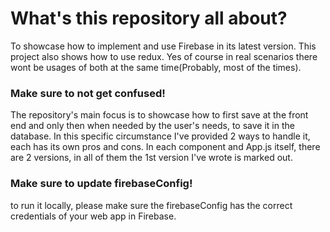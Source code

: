 # What's this repository all about?

To showcase how to implement and use Firebase in its latest version.
This project also shows how to use redux. Yes of course in real scenarios there wont be usages of both at the same time(Probably, most of the times).

### Make sure to not get confused!

The repository's main focus is to showcase how to first save at the front end and only then when needed by the user's needs, to save it in the database. In this specific circumstance I've provided 2 ways to handle it, each has its own pros and cons.
In each component and App.js itself, there are 2 versions, in all of them the 1st version I've wrote is marked out.

### Make sure to update firebaseConfig!

to run it locally, please make sure the firebaseConfig has the correct credentials of your web app in Firebase.

